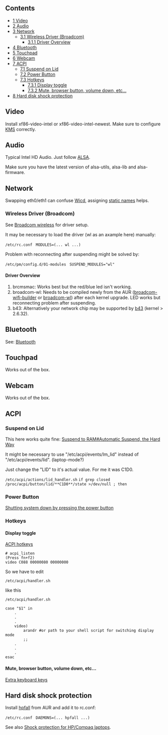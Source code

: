 ## Contents

*   [1 Video](#Video)
*   [2 Audio](#Audio)
*   [3 Network](#Network)
    *   [3.1 Wireless Driver (Broadcom)](#Wireless_Driver_.28Broadcom.29)
        *   [3.1.1 Driver Overview](#Driver_Overview)
*   [4 Bluetooth](#Bluetooth)
*   [5 Touchpad](#Touchpad)
*   [6 Webcam](#Webcam)
*   [7 ACPI](#ACPI)
    *   [7.1 Suspend on Lid](#Suspend_on_Lid)
    *   [7.2 Power Button](#Power_Button)
    *   [7.3 Hotkeys](#Hotkeys)
        *   [7.3.1 Display toggle](#Display_toggle)
        *   [7.3.2 Mute, browser button, volume down, etc...](#Mute.2C_browser_button.2C_volume_down.2C_etc...)
*   [8 Hard disk shock protection](#Hard_disk_shock_protection)

## Video

Install xf86-video-intel or xf86-video-intel-newest. Make sure to configure [KMS](/index.php/Intel#KMS_.28Kernel_Mode_Setting.29 "Intel") correctly.

## Audio

Typical Intel HD Audio. Just follow [ALSA](/index.php/ALSA "ALSA").

Make sure you have the latest version of alsa-utils, alsa-lib and alsa-firmware.

## Network

Swapping eth0/eth1 can confuse [Wicd](/index.php/Wicd "Wicd"), assigning [static names](/index.php/Udev#Mixed_Up_Devices.2C_Sound.2FNetwork_Cards_Changing_Order_Each_Boot "Udev") helps.

### Wireless Driver (Broadcom)

See [Broadcom wireless](/index.php/Broadcom_wireless "Broadcom wireless") for driver setup.

It may be necessary to load the driver (wl as an axample here) manually:

 `/etc/rc.conf `  `MODULES=(... wl ...)` 

Problem with reconnecting after suspending might be solved by:

 `/etc/pm/config.d/01-modules `  `SUSPEND_MODULES="wl"` 

#### Driver Overview

1.  brcmsmac: Works best but the red/blue led isn't working.
2.  broadcom-wl: Needs to be compiled newly from the AUR ([broadcom-wifi-builder](https://aur.archlinux.org/packages/broadcom-wifi-builder/) or [broadcom-wl](https://aur.archlinux.org/packages/broadcom-wl/)) after each kernel upgrade. LED works but reconnecting problem after suspending.
3.  b43: Alternatively your network chip may be supported by [b43](/index.php/Broadcom_wireless#b43.2Fb43legacy "Broadcom wireless") (kernel > 2.6.32).

## Bluetooth

See: [Bluetooth](/index.php/Bluetooth "Bluetooth")

## Touchpad

Works out of the box.

## Webcam

Works out of the box.

## ACPI

### Suspend on Lid

This here works quite fine: [Suspend to RAM#Automatic Suspend, the Hard Way](/index.php/Suspend_to_RAM#Automatic_Suspend.2C_the_Hard_Way "Suspend to RAM")

It might be necessary to use "/etc/acpi/events/lm_lid" instead of "/etc/acpi/events/lid". (laptop-mode?)

Just change the "LID" to it's actual value. For me it was C1D0.

 `/etc/acpi/actions/lid_handler.sh`  `if grep closed /proc/acpi/button/lid/**C1D0**/state >/dev/null ; then ` 

### Power Button

[Shutting system down by pressing the power button](/index.php/Shutting_system_down_by_pressing_the_power_button "Shutting system down by pressing the power button")

### Hotkeys

#### Display toggle

[ACPI hotkeys](/index.php/ACPI_hotkeys "ACPI hotkeys")

```
# acpi_listen
(Press fn+f2)
video C088 00000080 00000000

```

So we have to edit

```
/etc/acpi/handler.sh

```

like this

 `/etc/acpi/handler.sh ` 
```
case "$1" in
    .
    .
    .
    video)
        arandr #or path to your shell script for switching display mode
        ;;
    .
    .
    .
esac

```

#### Mute, browser button, volume down, etc...

[Extra keyboard keys](/index.php/Extra_keyboard_keys "Extra keyboard keys")

## Hard disk shock protection

Install [hpfall](https://aur.archlinux.org/packages.php?ID=45093) from AUR and add it to rc.conf:

 `/etc/rc.conf `  `DAEMONS=(... hpfall ...)` 

See also [Shock protection for HP/Compaq laptops](/index.php/Laptop#Hard_disk_shock_protection "Laptop").